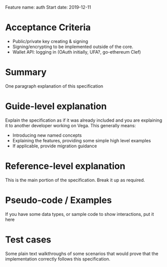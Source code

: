 Feature name: auth
Start date: 2019-12-11

# Acceptance Criteria

- Public/private key creating & signing
- Signing/encrypting to be implemented outside of the core.
- Wallet API: logging in (OAuth initially, UFA?, go-ethereum Clef)

# Summary
One paragraph explanation of this specification

# Guide-level explanation
Explain the specification as if it was already included and you are explaining it to another developer working on Vega. This generally means:
- Introducing new named concepts
- Explaining the features, providing some simple high level examples
- If applicable, provide migration guidance

# Reference-level explanation
This is the main portion of the specification. Break it up as required.

# Pseudo-code / Examples
If you have some data types, or sample code to show interactions, put it here

# Test cases
Some plain text walkthroughs of some scenarios that would prove that the implementation correctly follows this specification.
